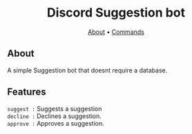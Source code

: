 <h1 align="center">
Discord Suggestion bot
  <br>
</h1>


<p align="center">
  <a href="#about">About</a>
  •
  <a href="#features">Commands</a>
</p>

## About

A simple Suggestion bot that doesnt require a database.

## Features

`suggest :` Suggests a suggestion <br>
`decline :` Declines a suggestion.<br>
`approve :` Approves a suggestion.<br>


